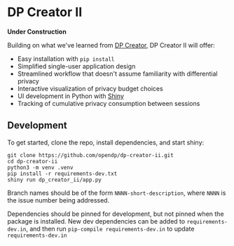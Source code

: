# DP Creator II

**Under Construction**

Building on what we've learned from [DP Creator](https://github.com/opendp/dpcreator), DP Creator II will offer:

- Easy installation with `pip install`
- Simplified single-user application design
- Streamlined workflow that doesn't assume familiarity with differential privacy
- Interactive visualization of privacy budget choices
- UI development in Python with [Shiny](https://shiny.posit.co/py/)
- Tracking of cumulative privacy consumption between sessions

## Development

To get started, clone the repo, install dependencies, and start shiny:
```
git clone https://github.com/opendp/dp-creator-ii.git
cd dp-creator-ii
python3 -m venv .venv
pip install -r requirements-dev.txt
shiny run dp_creator_ii/app.py
```

Branch names should be of the form `NNNN-short-description`, where `NNNN` is the issue number being addressed.

Dependencies should be pinned for development, but not pinned when the package is installed.
New dev dependencies can be added to `requirements-dev.in`, and then run `pip-compile requirements-dev.in` to update `requirements-dev.in`
